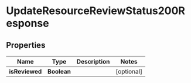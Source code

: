 

# UpdateResourceReviewStatus200Response


## Properties

| Name | Type | Description | Notes |
|------------ | ------------- | ------------- | -------------|
|**isReviewed** | **Boolean** |  |  [optional] |



